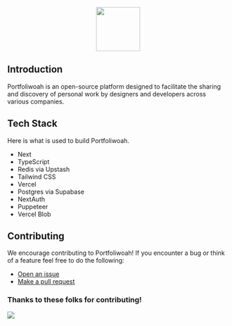 <p align="center">
  <a href="https://oustro.xyz">
    <img src="https://www.jacobt.io/_next/image?url=%2Fportfoliwoah-logo.png&w=96&q=75" height="100">
  </a>
</p>

## Introduction
Portfoliwoah is an open-source platform designed to facilitate the sharing and discovery of personal work by designers and developers across various companies. 

## Tech Stack
Here is what is used to build Portfoliwoah.

- Next
- TypeScript
- Redis via Upstash
- Tailwind CSS
- Vercel
- Postgres via Supabase
- NextAuth
- Puppeteer
- Vercel Blob

## Contributing
We encourage contributing to Portfoliwoah! If you encounter a bug or think of a feature feel free to do the following:

- [Open an issue](https://github.com/oustro/portfoliwoah/issues)
- [Make a pull request](https://github.com/oustro/portfoliwoah/pull)

### Thanks to these folks for contributing!
<img src="https://contrib.rocks/image?repo=oustro/portfoliwoah" />